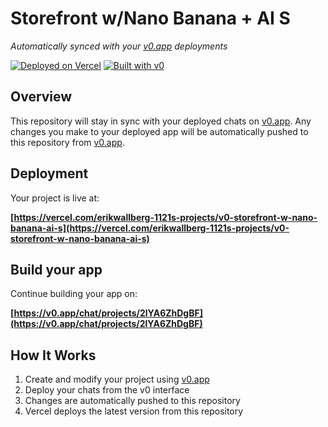 # Storefront w/Nano Banana + AI S

*Automatically synced with your [v0.app](https://v0.app) deployments*

[![Deployed on Vercel](https://img.shields.io/badge/Deployed%20on-Vercel-black?style=for-the-badge&logo=vercel)](https://vercel.com/erikwallberg-1121s-projects/v0-storefront-w-nano-banana-ai-s)
[![Built with v0](https://img.shields.io/badge/Built%20with-v0.app-black?style=for-the-badge)](https://v0.app/chat/projects/2lYA6ZhDgBF)

## Overview

This repository will stay in sync with your deployed chats on [v0.app](https://v0.app).
Any changes you make to your deployed app will be automatically pushed to this repository from [v0.app](https://v0.app).

## Deployment

Your project is live at:

**[https://vercel.com/erikwallberg-1121s-projects/v0-storefront-w-nano-banana-ai-s](https://vercel.com/erikwallberg-1121s-projects/v0-storefront-w-nano-banana-ai-s)**

## Build your app

Continue building your app on:

**[https://v0.app/chat/projects/2lYA6ZhDgBF](https://v0.app/chat/projects/2lYA6ZhDgBF)**

## How It Works

1. Create and modify your project using [v0.app](https://v0.app)
2. Deploy your chats from the v0 interface
3. Changes are automatically pushed to this repository
4. Vercel deploys the latest version from this repository